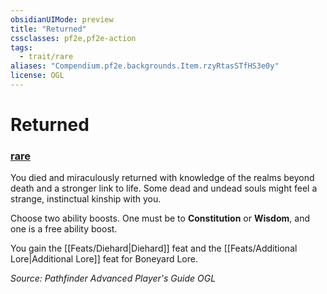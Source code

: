 ```yaml
---
obsidianUIMode: preview
title: "Returned"
cssclasses: pf2e,pf2e-action
tags:
  - trait/rare
aliases: "Compendium.pf2e.backgrounds.Item.rzyRtasSTfHS3e0y"
license: OGL
---
```

# Returned

### [rare](rare "Rare Rarity Trait")






You died and miraculously returned with knowledge of the realms beyond death and a stronger link to life. Some dead and undead souls might feel a strange, instinctual kinship with you.

Choose two ability boosts. One must be to **Constitution** or **Wisdom**, and one is a free ability boost.

You gain the [[Feats/Diehard|Diehard]] feat and the [[Feats/Additional Lore|Additional Lore]] feat for Boneyard Lore.

*Source: Pathfinder Advanced Player's Guide*
*OGL*